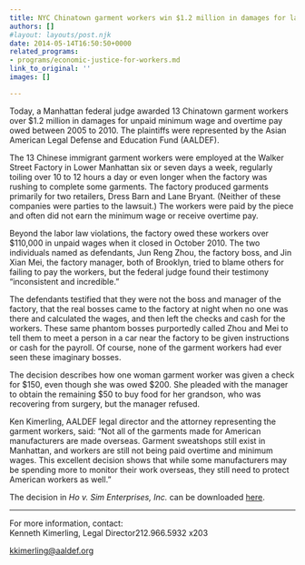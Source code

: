 ```yaml
---
title: NYC Chinatown garment workers win $1.2 million in damages for labor law violations
authors: []
#layout: layouts/post.njk
date: 2014-05-14T16:50:50+0000
related_programs:
- programs/economic-justice-for-workers.md
link_to_original: ''
images: []

---
```

Today, a Manhattan federal judge awarded 13 Chinatown garment workers over $1.2 million in damages for unpaid minimum wage and overtime pay owed between 2005 to 2010. The plaintiffs were represented by the Asian American Legal Defense and Education Fund (AALDEF).

The 13 Chinese immigrant garment workers were employed at the Walker Street Factory in Lower Manhattan six or seven days a week, regularly toiling over 10 to 12 hours a day or even longer when the factory was rushing to complete some garments. The factory produced garments primarily for two retailers, Dress Barn and Lane Bryant. (Neither of these companies were parties to the lawsuit.) The workers were paid by the piece and often did not earn the minimum wage or receive overtime pay.

Beyond the labor law violations, the factory owed these workers over $110,000 in unpaid wages when it closed in October 2010. The two individuals named as defendants, Jun Reng Zhou, the factory boss, and Jin Xian Mei, the factory manager, both of Brooklyn, tried to blame others for failing to pay the workers, but the federal judge found their testimony “inconsistent and incredible.”

The defendants testified that they were not the boss and manager of the factory, that the real bosses came to the factory at night when no one was there and calculated the wages, and then left the checks and cash for the workers. These same phantom bosses purportedly called Zhou and Mei to tell them to meet a person in a car near the factory to be given instructions or cash for the payroll. Of course, none of the garment workers had ever seen these imaginary bosses.

The decision describes how one woman garment worker was given a check for $150, even though she was owed $200. She pleaded with the manager to obtain the remaining $50 to buy food for her grandson, who was recovering from surgery, but the manager refused.

Ken Kimerling, AALDEF legal director and the attorney representing the garment workers, said: “Not all of the garments made for American manufacturers are made overseas. Garment sweatshops still exist in Manhattan, and workers are still not being paid overtime and minimum wages. This excellent decision shows that while some manufacturers may be spending more to monitor their work overseas, they still need to protect American workers as well.”

The decision in _Ho v. Sim Enterprises, Inc._ can be downloaded [here](/uploads/pdf/Ho%20v.%20Sim%20Enterprises.pdf).

***

For more information, contact:  
Kenneth Kimerling, Legal Director212.966.5932 x203

[kkimerling@aaldef.org](kkimerling@aaldef.org)